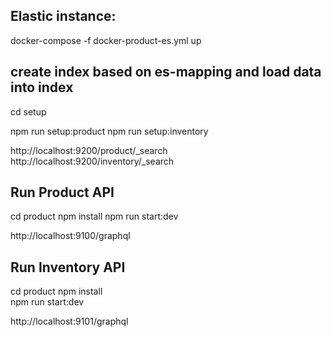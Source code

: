 
Elastic instance:
----

docker-compose -f docker-product-es.yml up


create index based on es-mapping and load  data into index
----

cd setup

npm run setup:product
npm run setup:inventory

http://localhost:9200/product/_search 
http://localhost:9200/inventory/_search


Run Product API
----

cd product
npm install 
npm run start:dev

http://localhost:9100/graphql

Run Inventory API
---
cd product
npm install  
npm run start:dev

http://localhost:9101/graphql

